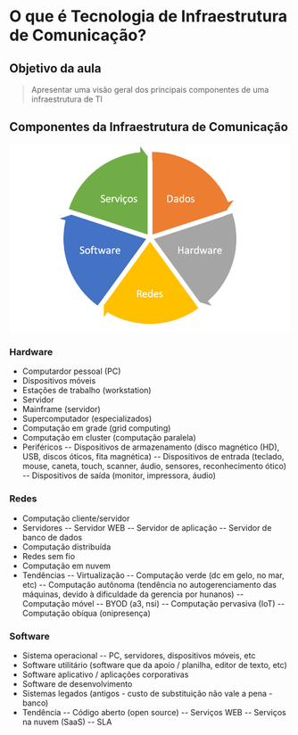 # O que é Tecnologia de Infraestrutura de Comunicação?

## Objetivo da aula

> Apresentar uma visão geral dos principais componentes de uma infraestrutura de TI

## Componentes da Infraestrutura de Comunicação

<img src="https://github.com/guimvmatos/TIC/blob/gh-pages/Images/Componentes%20Infrastrutura%20de%20Comunicação.png">


### Hardware

- Computardor pessoal (PC)
- Dispositivos móveis
- Estações de trabalho (workstation)
- Servidor
- Mainframe (servidor)
- Supercomputador (especializados)
- Computação em grade (grid computing)
- Computação em cluster (computação paralela)
- Periféricos
-- Dispositivos de armazenamento (disco magnético (HD), USB, discos óticos, fita magnética)
-- Dispositivos de entrada (teclado, mouse, caneta, touch, scanner, áudio, sensores, reconhecimento ótico)
-- Dispositivos de saída (monitor, impressora, áudio)

### Redes

- Computação cliente/servidor
- Servidores
-- Servidor WEB
-- Servidor de aplicação
-- Servidor de banco de dados
- Computação distribuída
- Redes sem fio
- Computação em nuvem
- Tendências
-- Virtualização
-- Computação verde (dc em gelo, no mar, etc)
-- Computação autônoma (tendência no autogerenciamento das máquinas, devido à dificuldade da gerencia por hunanos)
-- Computação móvel
-- BYOD (a3, nsi)
-- Computação pervasiva (IoT)
-- Computação obíqua (onipresença)

### Software

- Sistema operacional
-- PC, servidores, dispositivos móveis, etc
- Software utilitário (software que da apoio / planilha, editor de texto, etc)
- Software aplicativo / aplicações corporativas
- Software de desenvolvimento
- Sistemas legados (antigos - custo de substituição não vale a pena - banco)
- Tendência
-- Código aberto (open source)
-- Serviços WEB
-- Serviços na nuvem (SaaS)
-- SLA
